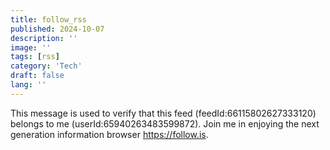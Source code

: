 ```yaml
---
title: follow_rss
published: 2024-10-07
description: ''
image: ''
tags: [rss]
category: 'Tech'
draft: false 
lang: ''
---
```

This message is used to verify that this feed (feedId:66115802627333120) belongs to me (userId:65940263483599872). Join me in enjoying the next generation information browser https://follow.is.